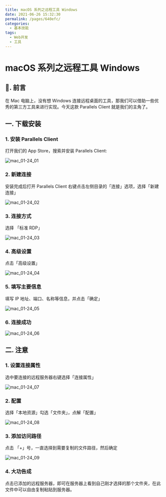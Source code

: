```yaml
---
title: macOS 系列之远程工具 Windows
date: 2021-06-26 15:32:30
permalink: /pages/640efc/
categories:
  - 基本技能
tags:
  - Web开发
  - 工具
---
```


# macOS 系列之远程工具 Windows

## 📖. 前言

在 Mac 电脑上，没有想 Windows 连接远程桌面的工具，那我们可以借助一些优秀的第三方工具来进行实现。今天这款 Parallels Client 就是我们的主角了。

## 一. 下载安装

### 1. 安装 Parallels Client

打开我们的 App Store，搜索并安装 Parallels Client:

![mac_01-24_01](https://cdn.staticaly.com/gh/oliver556/image-hosting@master/20220124/mac_01-24_01.4njizan01og0.jpg)

### 2. 新建连接

安装完成后打开 Parallels Client 右键点击左侧目录的「连接」选项，选择「新建连接」

![mac_01-24_02](https://cdn.staticaly.com/gh/oliver556/image-hosting@master/20220124/mac_01-24_02.518mux14tl40.jpg)

### 3. 连接方式

选择 「标准 RDP」

![mac_01-24_03](https://cdn.staticaly.com/gh/oliver556/image-hosting@master/20220124/mac_01-24_03.2obx29uc3xu0.jpg)

### 4. 高级设置

点击「高级设置」

![mac_01-24_04](https://cdn.staticaly.com/gh/oliver556/image-hosting@master/20220124/mac_01-24_04.2790dvwfc2ck.jpg)

### 5. 填写主要信息

填写 IP 地址、端口、名称等信息，并点击「确定」

![mac_01-24_05](https://cdn.staticaly.com/gh/oliver556/image-hosting@master/20220124/mac_01-24_05.my13tgr188w.jpg)

### 6. 连接成功

![mac_01-24_06](https://cdn.staticaly.com/gh/oliver556/image-hosting@master/20220124/mac_01-24_06.l9a0ulfpxbk.jpg)

## 二. 注意

### 1. 设置连接属性

选中要连接的远程服务器右键选择「连接属性」

![mac_01-24_07](https://cdn.staticaly.com/gh/oliver556/image-hosting@master/20220124/mac_01-24_07.1vek9skmf800.jpg)

### 2. 配置

选择「本地资源」勾选「文件夹」，点解「配置」

![mac_01-24_08](https://cdn.staticaly.com/gh/oliver556/image-hosting@master/20220124/mac_01-24_08.3wg8ootbdpg0.jpg)

### 3. 添加访问路径

点击 「+」号，一直选择到需要复制的文件路径，然后确定

![mac_01-24_09](https://cdn.staticaly.com/gh/oliver556/image-hosting@master/20220124/mac_01-24_09.3yg4biimz3s0.jpg)

### 4. 大功告成

点击已添加的远程服务器，即可在服务器上看到自己刚才选择的那个文件夹，在此文件中可以自由复制粘贴到服务器。
